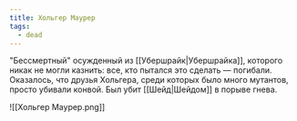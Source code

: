 ```yaml
---
title: Хольгер Маурер
tags:
  - dead
---
```

"Бессмертный" осужденный из [[Убершрайк|Убершрайка]], которого никак не могли казнить: все, кто пытался это сделать — погибали. Оказалось, что друзья Хольгера, среди которых было много мутантов, просто убивали конвой. Был убит [[Шейд|Шейдом]] в порыве гнева.

![[Хольгер Маурер.png]]
 

